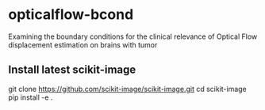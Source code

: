 # opticalflow-bcond
Examining the boundary conditions for the clinical relevance of Optical Flow displacement estimation on brains with tumor


## Install latest scikit-image
git clone https://github.com/scikit-image/scikit-image.git
cd scikit-image
pip install -e .
